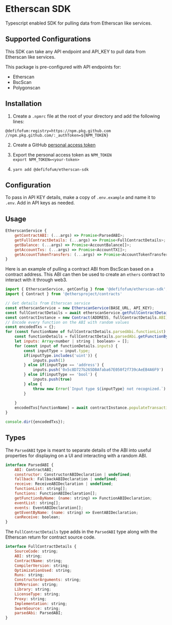 # Etherscan SDK

Typescript enabled SDK for pulling data from Etherscan like services.   

## Supported Configurations
This SDK can take any API endpoint and API_KEY to pull data from Etherscan like services.  

This package is pre-configured with API endpoints for: 
- Etherscan
- BscScan
- Polygonscan


## Installation
1. Create a `.npmrc` file at the root of your directory and add the following lines: 

```
@defifofum:registry=https://npm.pkg.github.com
//npm.pkg.github.com/:_authToken=${NPM_TOKEN}
```

2. Create a GitHub [personal access token](https://docs.github.com/en/authentication/keeping-your-account-and-data-secure/creating-a-personal-access-token)  

3. Export the personal access token as `NPM_TOKEN`  
   `export NPM_TOKEN=<your-token>`

4. `yarn add @defifofum/etherscan-sdk` 


## Configuration
To pass in API KEY details, make a copy of `.env.example` and name it to `.env`. Add in API keys as needed.

## Usage
```js
EtherscanService {
    getContractABI: (...args) => Promise<ParsedABI>;
    getFullContractDetails: (...args) => Promise<FullContractDetails>; 
    getBalance: (...args) => Promise<AccountBalance[]>;
    getAccountTxs: (...args) => Promise<AccountTX[]>;
    getAccountTokenTransfers: (...args) => Promise<AccountTokenTransfer[]>;
}
```


Here is an example of pulling a contract ABI from BscScan based on a contract address. This ABI can then be used to create an `ethers` contract to interact with it through web3. 

```js
import { EtherscanService, getConfig } from '@defifofum/etherscan-sdk';
import { Contract } from '@ethersproject/contracts'

// Get details from Etherscan service
const etherscanService = new EtherscanService(BASE_URL, API_KEY);
const fullContractDetails = await etherscanService.getFullContractDetails(ADDRESS);
const contractInstance = new Contract(ADDRESS, fullContractDetails.ABI);
// Encode every function on the ABI with random values
const encodedTxs = {};
for (const functionName of fullContractDetails.parsedAbi.functionList) {
    const functionDetails = fullContractDetails.parsedAbi.getFunctionByName(functionName);
    let inputs: Array<number | string | boolean> = [];
    for (const input of functionDetails.inputs) {
        const inputType = input.type;
        if(inputType.includes('uint')) {
            inputs.push(1)
        } else if(inputType == 'address') {
            inputs.push('0x5c8D727b265DBAfaba67E050f2f739cAeEB4A6F9')
        } else if(inputType == 'bool') {
            inputs.push(true)
        } else {
            throw new Error(`Input type ${inputType} not recognized.`)
        }
        
    }
    encodedTxs[functionName] = await contractInstance.populateTransaction[functionName](...inputs);
}

console.dir({encodedTxs});
```

## Types
The `ParsedABI` type is meant to separate details of the ABI into useful properties for displaying on a UI and interacting with a random ABI.  

```js
interface ParsedABI {
    ABI: ContractABI;
    constructor: ConstructorABIDeclaration | undefined;
    fallback: FallbackABIDeclaration | undefined;
    receive: ReceiveABIDeclaration | undefined;
    functionList: string[];
    functions: FunctionABIDeclaration[];
    getFunctionByName: (name: string) => FunctionABIDeclaration;
    eventList: string[];
    events: EventABIDeclaration[];
    getEventByName: (name: string) => EventABIDeclaration;
    canReceive: boolean;
}
```

The `FullContractDetails` type adds in the `ParsedABI` type along with the Etherscan return for contract source code.

```js
interface FullContractDetails {
    SourceCode: string;
    ABI: string;
    ContractName: string;
    CompilerVersion: string;
    OptimizationUsed: string;
    Runs: string;
    ConstructorArguments: string;
    EVMVersion: string;
    Library: string;
    LicenseType: string;
    Proxy: string;
    Implementation: string;
    SwarmSource: string;
    parsedAbi: ParsedABI;
}
```